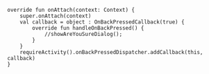 
    override fun onAttach(context: Context) {
        super.onAttach(context)
        val callback = object : OnBackPressedCallback(true) {
            override fun handleOnBackPressed() {
                //showAreYouSureDialog();
            }
        }
        requireActivity().onBackPressedDispatcher.addCallback(this, callback)
    }

